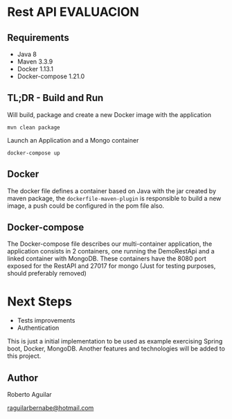 # Rest API EVALUACION

## Requirements
- Java 8
- Maven 3.3.9
- Docker 1.13.1
- Docker-compose 1.21.0

## TL;DR - Build and Run
Will build, package and create a new Docker image with the application
 
```mvn clean package```
 
Launch an Application and a Mongo container

```docker-compose up```

## Docker
The docker file defines a container based on Java with the jar created by maven package, the `dockerfile-maven-plugin` is responsible to build a new image, a push could be configured in the pom file also.

## Docker-compose
The Docker-compose file describes our multi-container application, the application consists in 2 containers, one running the DemoRestApi and a linked container with MongoDB. These containers have the 8080 port exposed for the RestAPI and 27017 for mongo (Just for testing purposes, should preferably removed)

# Next Steps
- Tests improvements
- Authentication

This is just a initial implementation to be used as example exercising Spring boot, Docker, MongoDB. Another features and technologies will be added to this project.

## Author
Roberto Aguilar

raguilarbernabe@hotmail.com

